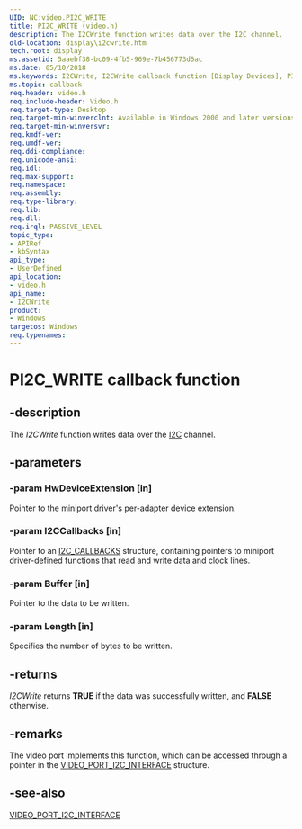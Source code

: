 ```yaml
---
UID: NC:video.PI2C_WRITE
title: PI2C_WRITE (video.h)
description: The I2CWrite function writes data over the I2C channel.
old-location: display\i2cwrite.htm
tech.root: display
ms.assetid: 5aaebf38-bc09-4fb5-969e-7b456773d5ac
ms.date: 05/10/2018
ms.keywords: I2CWrite, I2CWrite callback function [Display Devices], PI2C_WRITE, PI2C_WRITE callback, VideoPort_Functions_3e35f4d8-7c13-4c2c-b0e4-c518bc63e6f6.xml, display.i2cwrite, video/I2CWrite
ms.topic: callback
req.header: video.h
req.include-header: Video.h
req.target-type: Desktop
req.target-min-winverclnt: Available in Windows 2000 and later versions of the Windows operating systems.
req.target-min-winversvr: 
req.kmdf-ver: 
req.umdf-ver: 
req.ddi-compliance: 
req.unicode-ansi: 
req.idl: 
req.max-support: 
req.namespace: 
req.assembly: 
req.type-library: 
req.lib: 
req.dll: 
req.irql: PASSIVE_LEVEL
topic_type:
- APIRef
- kbSyntax
api_type:
- UserDefined
api_location:
- video.h
api_name:
- I2CWrite
product:
- Windows
targetos: Windows
req.typenames: 
---
```


# PI2C_WRITE callback function


## -description


The <i>I2CWrite</i> function writes data over the <a href="https://msdn.microsoft.com/5a140cc0-ecc5-46ff-be3f-3c92f0f67dca">I2C</a> channel.


## -parameters




### -param HwDeviceExtension [in]

Pointer to the miniport driver's per-adapter device extension.


### -param I2CCallbacks [in]

Pointer to an <a href="https://msdn.microsoft.com/library/windows/hardware/ff567382">I2C_CALLBACKS</a> structure, containing pointers to miniport driver-defined functions that read and write data and clock lines.


### -param Buffer [in]

Pointer to the data to be written.


### -param Length [in]

Specifies the number of bytes to be written.


## -returns



<i>I2CWrite</i> returns <b>TRUE</b> if the data was successfully written, and <b>FALSE</b> otherwise.




## -remarks



The video port implements this function, which can be accessed through a pointer in the <a href="https://msdn.microsoft.com/library/windows/hardware/ff570538">VIDEO_PORT_I2C_INTERFACE</a> structure. 




## -see-also




<a href="https://msdn.microsoft.com/library/windows/hardware/ff570538">VIDEO_PORT_I2C_INTERFACE</a>
 

 

